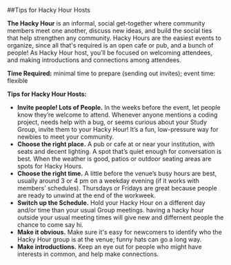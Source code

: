 ##Tips for Hacky Hour Hosts

**The Hacky Hour** is an informal, social get-together where community members meet one another, discuss new ideas, and build the social ties that help strengthen any community. Hacky Hours are the easiest events to organize, since all that's required is an open cafe or pub, and a bunch of people! As Hacky Hour host, you’ll be focused on welcoming attendees, and making introductions and connections among attendees.


**Time Required:** minimal time to prepare (sending out invites);  event time: flexible


**Tips for Hacky Hour Hosts:**


* **Invite people! Lots of People.** In the weeks before the event, let people know they’re welcome to attend. Whenever anyone mentions a coding project, needs help with a bug, or seems curious about your Study Group, invite them to your Hacky Hour! It’s a fun, low-pressure way for newbies to meet your community.
* **Choose the right place.** A pub or cafe at or near your institution, with seats and decent lighting. A spot that’s quiet enough for conversation is best. When the weather is good, patios or outdoor seating areas are spots for Hacky Hours.
* **Choose the right time.** A little before the venue’s busy hours are best, usually around 3 or 4 pm on a weekday evening (if it works with members’ schedules). Thursdays or Fridays are great because people are ready to unwind at the end of the workweek. 
* **Switch up the Schedule.** Hold your Hacky Hour on a different day and/or time than your usual Group meetings.  having a hacky hour outside your usual meeting times will give new and differnent people the chance to come say hi.
* **Make it obvious.** Make sure it's easy for newcomers to identify who the Hacky Hour group is at the venue; funny hats can go a long way.
* **Make introductions.**  Keep an eye out for people who might have interests in common, and help make connections.

